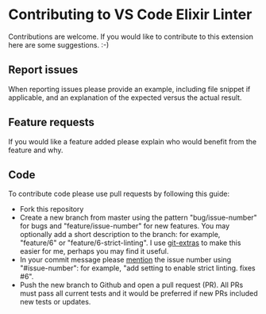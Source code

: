 # Contributing to VS Code Elixir Linter

Contributions are welcome. If you would like to contribute to this extension here are some suggestions. :-)

## Report issues

When reporting issues please provide an example, including file snippet if applicable, and an explanation of the expected versus the actual result.

## Feature requests

If you would like a feature added please explain who would benefit from the feature and why.

## Code

To contribute code please use pull requests by following this guide:

- Fork this repository
- Create a new branch from master using the pattern "bug/issue-number" for bugs and "feature/issue-number" for new features. You may optionally add a short description to the branch: for example, "feature/6" or "feature/6-strict-linting". I use [git-extras](https://github.com/tj/git-extras) to make this easier for me, perhaps you may find it useful.
- In your commit message please [mention](https://github.com/blog/957-introducing-issue-mentions) the issue number using "#issue-number": for example, "add setting to enable strict linting. fixes #6".
- Push the new branch to Github and open a pull request (PR). All PRs must pass all current tests and it would be preferred if new PRs included new tests or updates.

